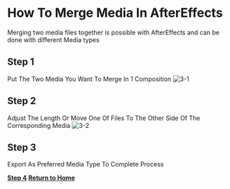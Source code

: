 # How To Merge Media In AfterEffects

Merging two media files together is possible with AfterEffects and can be done with different Media types

## Step 1

Put The Two Media You Want To Merge In 1 Composition
![3-1](https://user-images.githubusercontent.com/97974825/204566904-a50a7f45-0496-4a96-b2c2-305f4f71a9a6.png)


## Step 2

Adjust The Length Or Move One Of Files To The Other Side Of The Corresponding Media
![3-2](https://user-images.githubusercontent.com/97974825/204566926-dc5cfe54-e6cb-4ebb-945d-a9219bee5591.png)

## Step 3
Export As Preferred Media Type To Complete Process


[**Step 4**](README.md)
[**Return to Home**](README.md)
